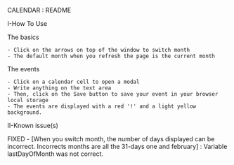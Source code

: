 CALENDAR : README

I-How To Use

The basics

    - Click on the arrows on top of the window to switch month
    - The default month when you refresh the page is the current month

The events

    - Click on a calendar cell to open a modal
    - Write anything on the text area
    - Then, click on the Save button to save your event in your browser local storage
    - The events are displayed with a red '!' and a light yellow background.

II-Known issue(s)

FIXED - [When you switch month, the number of days displayed can be incorrect.
Incorrects months are all the 31-days one and february] : Variable lastDayOfMonth was not correct.

